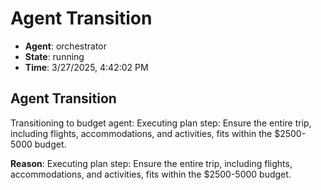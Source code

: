 # Agent Transition

- **Agent**: orchestrator
- **State**: running
- **Time**: 3/27/2025, 4:42:02 PM

## Agent Transition

Transitioning to budget agent: Executing plan step: Ensure the entire trip, including flights, accommodations, and activities, fits within the $2500-5000 budget.

**Reason**: Executing plan step: Ensure the entire trip, including flights, accommodations, and activities, fits within the $2500-5000 budget.

